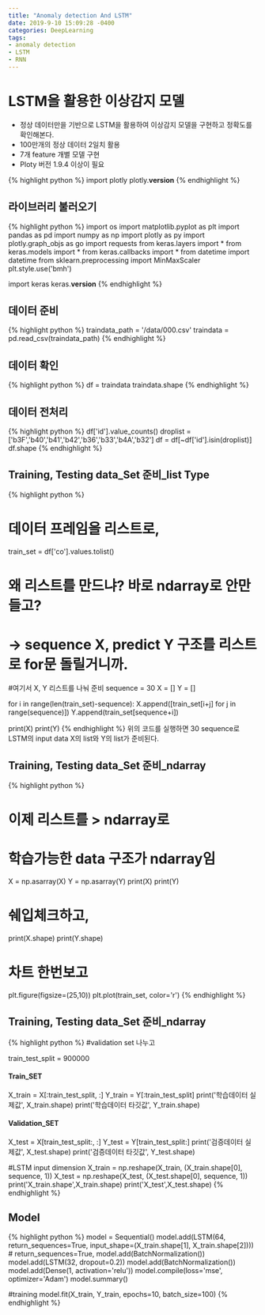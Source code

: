 ```yaml
---
title: "Anomaly detection And LSTM"
date: 2019-9-10 15:09:28 -0400
categories: DeepLearning
tags:
- anomaly detection
- LSTM
- RNN
---
```


# LSTM을 활용한 이상감지 모델
* 정상 데이터만을 기반으로 LSTM을 활용하여 이상감지 모델을 구현하고 정확도를 확인해본다.
* 100만개의 정상 데이터 2일치 활용 
* 7개 feature 개별 모델 구현
* Ploty 버전 1.9.4 이상이 필요


{% highlight python %}
import plotly
plotly.__version__
{% endhighlight %}

## 라이브러리 불러오기
{% highlight python %}
import os 
import matplotlib.pyplot as plt
import pandas as pd
import numpy as np
import plotly as py
import plotly.graph_objs as go
import requests
from keras.layers import *
from keras.models import *
from keras.callbacks import *
from datetime import datetime
from sklearn.preprocessing import MinMaxScaler
plt.style.use('bmh')

import keras 
keras.__version__
{% endhighlight %}

## 데이터 준비
{% highlight python %}
traindata_path = '/data/000.csv'
traindata = pd.read_csv(traindata_path)
{% endhighlight %}

## 데이터 확인
{% highlight python %}
df = traindata
traindata.shape
{% endhighlight %}

## 데이터 전처리
{% highlight python %}
df['id'].value_counts()
droplist = ['b3F','b40','b41','b42','b36','b33','b4A','b32']
df = df[~df['id'].isin(droplist)]
df.shape
{% endhighlight %}

## Training, Testing data_Set 준비_list Type
{% highlight python %}
# 데이터 프레임을 리스트로, 
train_set = df['co'].values.tolist()
# 왜 리스트를 만드냐? 바로 ndarray로 안만들고?
# -> sequence X, predict Y 구조를 리스트로 for문 돌릴거니까.

#여기서 X, Y 리스트를 나눠 준비
sequence = 30
X = []
Y = []

for i in range(len(train_set)-sequence):
    X.append([train_set[i+j] for j in range(sequence)])
    Y.append(train_set[sequence+i])
    
print(X)
print(Y)
{% endhighlight %}
위의 코드를 실행하면 30 sequence로 LSTM의 input data X의 list와 Y의 list가 준비된다.

## Training, Testing data_Set 준비_ndarray
{% highlight python %}
# 이제 리스트를 > ndarray로 
# 학습가능한 data 구조가 ndarray임
X = np.asarray(X)
Y = np.asarray(Y)
print(X)
print(Y)

# 쉐입체크하고,
print(X.shape)
print(Y.shape)

# 차트 한번보고
plt.figure(figsize=(25,10))
plt.plot(train_set, color='r')
{% endhighlight %}

## Training, Testing data_Set 준비_ndarray
{% highlight python %}
#validation set 나누고

train_test_split = 900000

#### Train_SET
X_train = X[:train_test_split, :]
Y_train = Y[:train_test_split]
print('학습데이터 실제값', X_train.shape)
print('학습데이터 타깃값', Y_train.shape)

#### Validation_SET
X_test = X[train_test_split:, :]
Y_test = Y[train_test_split:]
print('검증데이터 실제값', X_test.shape)
print('검증데이터 타깃값', Y_test.shape)

#LSTM input dimension 
X_train = np.reshape(X_train, (X_train.shape[0], sequence, 1))
X_test = np.reshape(X_test, (X_test.shape[0], sequence, 1))
print('X_train.shape',X_train.shape)
print('X_test',X_test.shape)
{% endhighlight %}


## Model
{% highlight python %}
model = Sequential()
model.add(LSTM(64, return_sequences=True, input_shape=(X_train.shape[1], X_train.shape[2]))) # return_sequences=True,
model.add(BatchNormalization())
model.add(LSTM(32, dropout=0.2))
model.add(BatchNormalization())
model.add(Dense(1, activation='relu')) 
model.compile(loss='mse', optimizer='Adam')
model.summary()

#training
model.fit(X_train, Y_train, epochs=10, batch_size=100)
{% endhighlight %}
